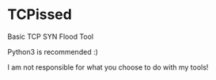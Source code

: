# TCPissed
Basic TCP SYN Flood Tool

Python3 is recommended :)

I am not responsible for what you choose to do with my tools!
